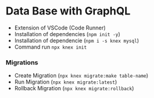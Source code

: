 # Data Base with GraphQL

- Extension of VSCode (Code Runner)
- Installation of dependencies (`npm init -y`)
- Installation of dependencie (`npm i -s knex mysql`)
- Command run `npx knex init`

### Migrations

- Create Migration (`npx knex migrate:make table-name`)
- Run Migration (`npx knex migrate:latest`)
- Rollback Migration (`npx knex migrate:rollback`)
